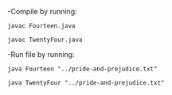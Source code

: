 -Compile by running:

    javac Fourteen.java
    
    javac TwentyFour.java
 
-Run file by running:

    java Fourteen "../pride-and-prejudice.txt"
    
    java TwentyFour "../pride-and-prejudice.txt"
    
